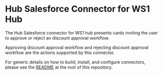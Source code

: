 # Hub Salesforce Connector for WS1 Hub

The Hub Salesforce connector for WS1 hub presents cards inviting the user to approve or reject an discount approval workflow.

Approving discount approval workflow and rejecting discount approval workflow are the actions supported by this connector.

For generic details on how to build, install, and configure connectors, please see the [README](https://github.com/vmware/connectors-workspace-one/blob/master/README.md) at the root of this repository.
